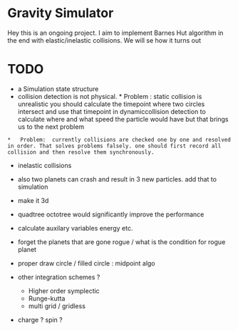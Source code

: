 # Gravity Simulator #
Hey this is an ongoing project. I aim to implement Barnes Hut algorithm in the end with elastic/inelastic collisions. We will se how it turns out

# TODO #
  * a Simulation state structure
  *  collision detection is not physical.
    *   Problem : static collision is unrealistic you should calculate the timepoint where two circles intersect and use that timepoint in dynamiccollision detection to calculate where and what speed the particle would have but that brings us to the next problem
	
    *   Problem:  currently collisions are checked one by one and resolved in order. That solves problems falsely. one should first record all collision and then resolve them synchronously.


  * inelastic collisions

  *  also two planets can crash and result in 3 new particles. add that to simulation


  *  make it 3d


  *  quadtree octotree would significantly improve the performance


  *  calculate auxilary variables energy etc.


  *  forget the planets that are gone rogue / what is the condition for rogue planet


  *  proper draw circle / filled circle : midpoint algo


  *  other integration schemes ? 
      *  Higher order symplectic
      *  Runge-kutta
      *  multi grid / gridless


  * charge ? spin ? 
